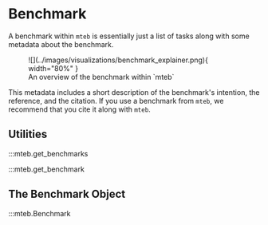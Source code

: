 # Benchmark

A benchmark within `mteb` is essentially just a list of tasks along with some metadata about the benchmark.


<figure markdown="span">
    ![](../images/visualizations/benchmark_explainer.png){ width="80%" }
    <figcaption>An overview of the benchmark within `mteb`</figcaption>
</figure>

This metadata includes a short description of the benchmark's intention, the reference, and the citation. If you use a benchmark from `mteb`, we recommend that you cite it along with `mteb`.


## Utilities

:::mteb.get_benchmarks

:::mteb.get_benchmark


## The Benchmark Object

:::mteb.Benchmark
